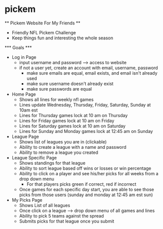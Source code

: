 # pickem

** Pickem Website For My Friends **

 - Friendly NFL Pickem Challenge
 - Keep things fun and interesting the whole season
   
*** Goals ***
 - Log in Page
   - input username and password --> access to website
   - if not a user yet, create an account with email, username, password
     - make sure emails are equal, email exists, and email isn't already used
     - make sure username doesn't already exist
     - make sure passwords are equal 
 - Home Page
   - Shows all lines for weekly nfl games
   - Lines update Wednesday, Thursday, Friday, Saturday, Sunday at 10am est
   - Lines for Thursday games lock at 10 am on Thursday
   - Lines for Friday games lock at 10 am on Friday
   - Lines for Saturday games lock at 10 am on Saturday
   - Lines for Sunday and Monday games lock at 12:45 am on Sunday
 - League Page
   - Shows list of leagues you are in (clickable)
   - Ability to create a league with a name and password
   - Ability to remove a league you created
 - League Specific Page
   - Shows standings for that league
   - Ability to sort league based off wins or losses or win percentage
   - Ability to click on a player and see his/her picks for all weeks from a drop down menu
     - For that players picks green if correct, red if incorrect
   - Once games for each specific day start, you are able to see those picks from those users (sunday and monday at 12:45 am est sun)
 - My Picks Page
   - Shows List of all leagues
   - Once click on a league --> drop down menu of all games and lines
   - Ability to pick 5 teams against the spread
   - Submits picks for that league once you submit
